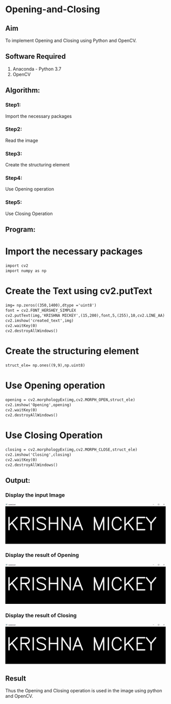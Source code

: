# Opening-and-Closing

## Aim
To implement Opening and Closing using Python and OpenCV.

## Software Required
1. Anaconda - Python 3.7
2. OpenCV
## Algorithm:
### Step1:
Import the necessary packages




### Step2:
Read the image



### Step3:
Create the structuring element


### Step4:
Use Opening operation


### Step5:
Use Closing Operation


 
## Program:


# Import the necessary packages
```
import cv2
import numpy as np
```
# Create the Text using cv2.putText
```
img= np.zeros((350,1400),dtype ='uint8')
font = cv2.FONT_HERSHEY_SIMPLEX
cv2.putText(img,'KRISHNA MICKEY',(15,200),font,5,(255),10,cv2.LINE_AA)
cv2.imshow('created_text',img)
cv2.waitKey(0)
cv2.destroyAllWindows()
```
# Create the structuring element
```
struct_ele= np.ones((9,9),np.uint8)
```
# Use Opening operation
```
opening = cv2.morphologyEx(img,cv2.MORPH_OPEN,struct_ele)
cv2.imshow('Opening',opening)
cv2.waitKey(0)
cv2.destroyAllWindows()
```
# Use Closing Operation
```
closing = cv2.morphologyEx(img,cv2.MORPH_CLOSE,struct_ele)
cv2.imshow('Closing',closing)
cv2.waitKey(0)
cv2.destroyAllWindows()

```
## Output:

### Display the input Image

![OP-01](IMG-01.PNG)
### Display the result of Opening
![OP-01](IMG-01.PNG)
### Display the result of Closing
![OP-01](IMG-01.PNG)

## Result
Thus the Opening and Closing operation is used in the image using python and OpenCV.
